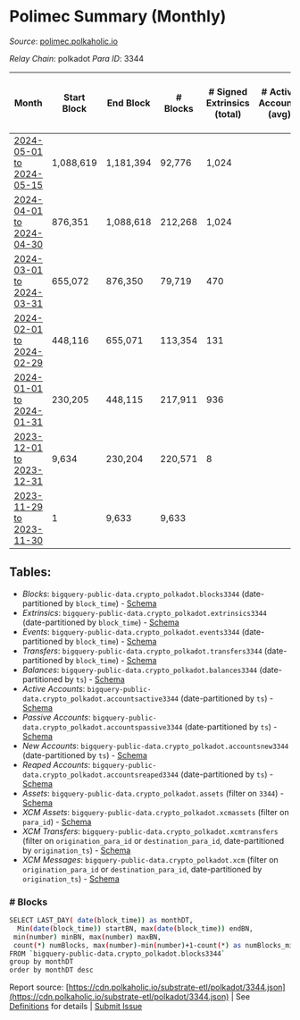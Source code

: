 # Polimec Summary (Monthly)

_Source_: [polimec.polkaholic.io](https://polimec.polkaholic.io)

*Relay Chain*: polkadot
*Para ID*: 3344



| Month | Start Block | End Block | # Blocks | # Signed Extrinsics (total) | # Active Accounts (avg) | # Addresses with Balances (max) | Issues |
| ----- | ----------- | --------- | -------- | --------------------------- | ----------------------- | ------------------------------- | ------ |
| [2024-05-01 to 2024-05-15](/polkadot/3344-polimec/2024-05-31.md) | 1,088,619 | 1,181,394 | 92,776 | 1,024 |  | 939 | -   |   
| [2024-04-01 to 2024-04-30](/polkadot/3344-polimec/2024-04-30.md) | 876,351 | 1,088,618 | 212,268 | 1,024 |  | 899 | -   |   
| [2024-03-01 to 2024-03-31](/polkadot/3344-polimec/2024-03-31.md) | 655,072 | 876,350 | 79,719 | 470 |  | 748 | - 141,560 (63.97%) |   
| [2024-02-01 to 2024-02-29](/polkadot/3344-polimec/2024-02-29.md) | 448,116 | 655,071 | 113,354 | 131 |  | 540 | - 93,602 (45.23%) |   
| [2024-01-01 to 2024-01-31](/polkadot/3344-polimec/2024-01-31.md) | 230,205 | 448,115 | 217,911 | 936 |  | 540 | -   |   
| [2023-12-01 to 2023-12-31](/polkadot/3344-polimec/2023-12-31.md) | 9,634 | 230,204 | 220,571 | 8 |  | 3 | -   |   
| [2023-11-29 to 2023-11-30](/polkadot/3344-polimec/2023-11-30.md) | 1 | 9,633 | 9,633 |  |  | 2 | -   |   

## Tables:

* _Blocks_: `bigquery-public-data.crypto_polkadot.blocks3344` (date-partitioned by `block_time`) - [Schema](/schema/balances.json)
* _Extrinsics_: `bigquery-public-data.crypto_polkadot.extrinsics3344` (date-partitioned by `block_time`) - [Schema](/schema/extrinsics.json)
* _Events_: `bigquery-public-data.crypto_polkadot.events3344` (date-partitioned by `block_time`) - [Schema](/schema/events.json)
* _Transfers_: `bigquery-public-data.crypto_polkadot.transfers3344` (date-partitioned by `block_time`) - [Schema](/schema/transfers.json)
* _Balances_: `bigquery-public-data.crypto_polkadot.balances3344` (date-partitioned by `ts`) - [Schema](/schema/balances.json)
* _Active Accounts_: `bigquery-public-data.crypto_polkadot.accountsactive3344` (date-partitioned by `ts`) - [Schema](/schema/accountsactive.json)
* _Passive Accounts_: `bigquery-public-data.crypto_polkadot.accountspassive3344` (date-partitioned by `ts`) - [Schema](/schema/accountspassive.json)
* _New Accounts_: `bigquery-public-data.crypto_polkadot.accountsnew3344` (date-partitioned by `ts`) - [Schema](/schema/accountsnew.json)
* _Reaped Accounts_: `bigquery-public-data.crypto_polkadot.accountsreaped3344` (date-partitioned by `ts`) - [Schema](/schema/accountsreaped.json)
* _Assets_: `bigquery-public-data.crypto_polkadot.assets` (filter on `3344`) - [Schema](/schema/assets.json)
* _XCM Assets_: `bigquery-public-data.crypto_polkadot.xcmassets` (filter on `para_id`) - [Schema](/schema/xcmassets.json)
* _XCM Transfers_: `bigquery-public-data.crypto_polkadot.xcmtransfers` (filter on `origination_para_id` or `destination_para_id`, date-partitioned by `origination_ts`) - [Schema](/schema/xcmtransfers.json)
* _XCM Messages_: `bigquery-public-data.crypto_polkadot.xcm` (filter on `origination_para_id` or `destination_para_id`, date-partitioned by `origination_ts`) - [Schema](/schema/xcm.json)

### # Blocks
```bash
SELECT LAST_DAY( date(block_time)) as monthDT,
  Min(date(block_time)) startBN, max(date(block_time)) endBN, 
 min(number) minBN, max(number) maxBN, 
 count(*) numBlocks, max(number)-min(number)+1-count(*) as numBlocks_missing 
FROM `bigquery-public-data.crypto_polkadot.blocks3344` 
group by monthDT 
order by monthDT desc
```


Report source: [https://cdn.polkaholic.io/substrate-etl/polkadot/3344.json](https://cdn.polkaholic.io/substrate-etl/polkadot/3344.json) | See [Definitions](/DEFINITIONS.md) for details | [Submit Issue](https://github.com/colorfulnotion/substrate-etl/issues)
